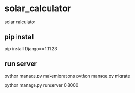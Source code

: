 # solar_calculator
solar calculator

## pip install

pip install Django==1.11.23

## run server

python manage.py makemigrations
python manage.py migrate

python manage.py runserver 0:8000